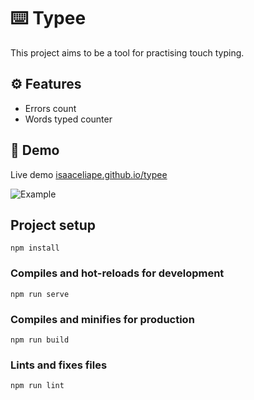 #  ⌨️ Typee
This project aims to be a tool for practising touch typing.

## ⚙️ Features
* Errors count
* Words typed counter

## 🚀 Demo
Live demo [isaaceliape.github.io/typee](https://isaaceliape.github.io/typee)

![Example](https://raw.githubusercontent.com/isaaceliape/typing_tool/master/src/assets/example.png)

## Project setup
```
npm install
```

### Compiles and hot-reloads for development
```
npm run serve
```

### Compiles and minifies for production
```
npm run build
```

### Lints and fixes files
```
npm run lint
```

